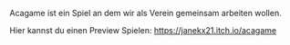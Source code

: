 Acagame ist ein Spiel an dem wir als Verein gemeinsam arbeiten wollen.

Hier kannst du einen Preview Spielen:
https://janekx21.itch.io/acagame

